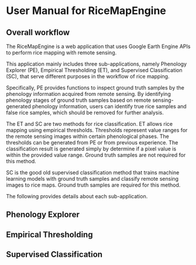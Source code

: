 # User Manual for RiceMapEngine

## Overall workflow

The RiceMapEngine is a web application that uses Google Earth Engine APIs to perform rice mapping with remote sensing. 

This application mainly includes three sub-applications, namely Phenology Explorer (PE), Empirical Thresholding (ET), and Supervised Classification (SC), that serve different purposes in the workflow of rice mapping. 

Specifically, PE provides functions to inspect ground truth samples by the phenology information acquired from remote sensing. By identifying phenology stages of ground truth samples based on remote sensing-generated phenology information, users can identify true rice samples and false rice samples, which should be removed for further analysis. 

The ET and SC are two methods for rice classification. ET allows rice mapping using empirical thresholds. Thresholds represent value ranges for the remote sensing images within certain phenological phases. The thresholds can be generated from PE or from previous experience. The classification result is generated simply by determine if a pixel value is within the provided value range. Ground truth samples are not required for this method.

SC is the good old supervised classification method that trains machine learning models with ground truth samples and classify remote sensing images to rice maps. Ground truth samples are required for this method. 

The following provides details about each sub-application.

## Phenology Explorer




## Empirical Thresholding


## Supervised Classification